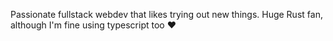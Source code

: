 Passionate fullstack webdev that likes trying out new things.
Huge Rust fan, although I'm fine using typescript too ❤️
